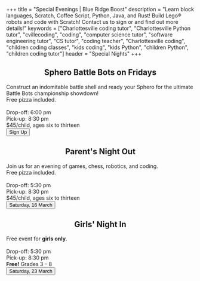 +++
title = "Special Evenings | Blue Ridge Boost"
description = "Learn block languages, Scratch, Coffee Script, Python, Java, and Rust! Build Lego&reg; robots and code with Scratch! Contact us to sign or and find out more details!"
keywords = ["Charlottesville coding tutor", "Charlottesville Python tutor", "cvillecoding", "coding", "computer science tutor", "software engineering tutor", "CS tutor", "coding teacher", "Charlottesville coding", "children coding classes", "kids coding", "kids Python", "children Python", "children coding tutor"]
header = "Special Nights"
+++

<p></p>

<div class="container">
    <div class="row  justify-content-center">
        <div class="col">
            <h2><center>Sphero Battle Bots on Fridays</center></h2>
            Construct an indomitable battle shell and ready your Sphero for the ultimate Battle Bots championship showdown!<br>
            Free pizza included.<br>
            <br>
            Drop-off: 6:00 pm<br> 
            Pick-up: 8:30 pm<br>
            $45/child, ages six to thirteen 
            <div class="buttons"><a href="https://spring-24-battle-bots.cheddarup.com"><button class="button-8s" role="button">Sign Up</button></a>
            </div>
        </div>
        <div class="col">
            <h2><center>Parent's Night Out</center></h2>
            Join us for an evening of games, chess, robotics, and coding.<br>
            Free pizza included.<br>
            <br>
            Drop-off: 5:30 pm<br> 
            Pick-up: 8:30 pm<br>
            $45/child, ages six to thirteen
            <div class="buttons"><a href="https://pno-march-16.cheddarup.com"><button class="button-8s" role="button">Saturday, 16 March</button></a>
            </div>
        </div>
        <div class="col">
            <h2><center>Girls' Night In</center></h2>
            Free event for <b>girls only</b>.<br>  
            <br>
            Drop-off: 5:30 pm<br> 
            Pick-up: 8:30 pm<br>
            <b>Free!</b> Grades 3 &ndash; 8
            <div class="buttons"><a href="https://girls-night-in-march-23.cheddarup.com"><button class="button-8s" role="button">Saturday, 23 March</button></a><br>
            </div>
        </div>
    </div>
</div>

